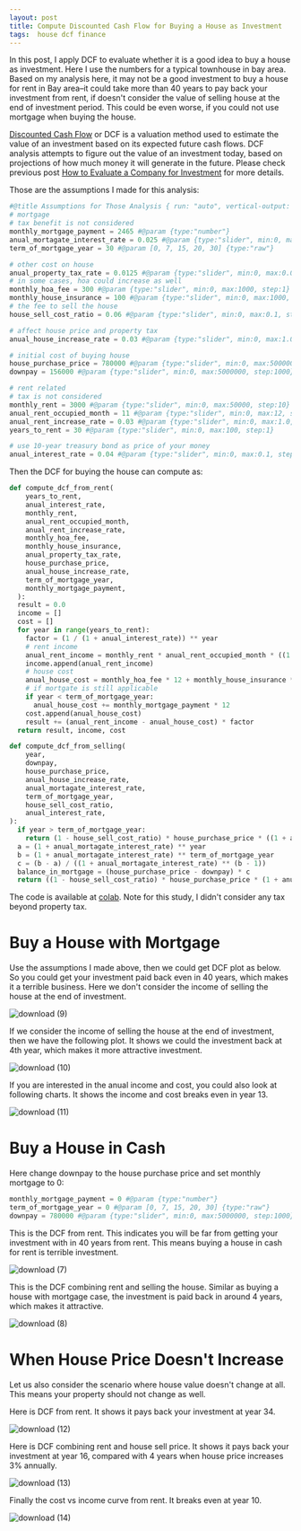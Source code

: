 ```yaml
---
layout: post
title: Compute Discounted Cash Flow for Buying a House as Investment
tags:  house dcf finance
---
```

In this post, I apply DCF to evaluate whether it is a good idea to buy a house as investment. Here I use the numbers for a typical townhouse in bay area. Based on my analysis here, it may not be a good investment to buy a house for rent in Bay area–it could take more than 40 years to pay back your investment from rent, if doesn't consider the value of selling house at the end of investment period. This could be even worse, if you could not use mortgage when buying the house.

[Discounted Cash Flow](https://www.investopedia.com/terms/d/dcf.asp) or DCF is a valuation method used to estimate the value of an investment based on its expected future cash flows. DCF analysis attempts to figure out the value of an investment today, based on projections of how much money it will generate in the future. Please check previous post [How to Evaluate a Company for Investment](https://zhangtemplar.github.io/how-to-evaluate-company/) for more details.

Those are the assumptions I made for this analysis:

```python
#@title Assumptions for Those Analysis { run: "auto", vertical-output: true }
# mortgage
# tax benefit is not considered
monthly_mortgage_payment = 2465 #@param {type:"number"}
anual_mortagate_interest_rate = 0.025 #@param {type:"slider", min:0, max:0.1, step:0.001}
term_of_mortgage_year = 30 #@param [0, 7, 15, 20, 30] {type:"raw"}

# other cost on house
anual_property_tax_rate = 0.0125 #@param {type:"slider", min:0, max:0.05, step:0.001}
# in some cases, hoa could increase as well
monthly_hoa_fee = 300 #@param {type:"slider", min:0, max:1000, step:1}
monthly_house_insurance = 100 #@param {type:"slider", min:0, max:1000, step:1}
# the fee to sell the house
house_sell_cost_ratio = 0.06 #@param {type:"slider", min:0, max:0.1, step:0.001}

# affect house price and property tax
anual_house_increase_rate = 0.03 #@param {type:"slider", min:0, max:1.0, step:0.001}

# initial cost of buying house
house_purchase_price = 780000 #@param {type:"slider", min:0, max:5000000, step:100}
downpay = 156000 #@param {type:"slider", min:0, max:5000000, step:1000}

# rent related
# tax is not considered
monthly_rent = 3000 #@param {type:"slider", min:0, max:50000, step:10}
anual_rent_occupied_month = 11 #@param {type:"slider", min:0, max:12, step:1}
anual_rent_increase_rate = 0.03 #@param {type:"slider", min:0, max:1.0, step:0.001}
years_to_rent = 30 #@param {type:"slider", min:0, max:100, step:1}

# use 10-year treasury bond as price of your money
anual_interest_rate = 0.04 #@param {type:"slider", min:0, max:0.1, step:0.001}
```

Then the DCF for buying the house can compute as:

```python
def compute_dcf_from_rent(
    years_to_rent,
    anual_interest_rate,
    monthly_rent,
    anual_rent_occupied_month,
    anual_rent_increase_rate,
    monthly_hoa_fee,
    monthly_house_insurance,
    anual_property_tax_rate,
    house_purchase_price,
    anual_house_increase_rate,
    term_of_mortgage_year,
    monthly_mortgage_payment,
  ):
  result = 0.0
  income = []
  cost = []
  for year in range(years_to_rent):
    factor = (1 / (1 + anual_interest_rate)) ** year
    # rent income
    anual_rent_income = monthly_rent * anual_rent_occupied_month * ((1 + anual_rent_increase_rate) ** year)
    income.append(anual_rent_income)
    # house cost
    anual_house_cost = monthly_hoa_fee * 12 + monthly_house_insurance * 12 + anual_property_tax_rate * house_purchase_price * ((1 + anual_house_increase_rate) ** year)
    # if mortgate is still applicable
    if year < term_of_mortgage_year:
      anual_house_cost += monthly_mortgage_payment * 12
    cost.append(anual_house_cost)
    result += (anual_rent_income - anual_house_cost) * factor
  return result, income, cost

def compute_dcf_from_selling(
    year,
    downpay,
    house_purchase_price,
    anual_house_increase_rate,
    anual_mortagate_interest_rate,
    term_of_mortgage_year,
    house_sell_cost_ratio,
    anual_interest_rate,
):
  if year > term_of_mortgage_year:
    return (1 - house_sell_cost_ratio) * house_purchase_price * ((1 + anual_house_increase_rate) ** year) / ((1 + anual_interest_rate) ** year)
  a = (1 + anual_mortagate_interest_rate) ** year
  b = (1 + anual_mortagate_interest_rate) ** term_of_mortgage_year
  c = (b - a) / ((1 + anual_mortagate_interest_rate) ** (b - 1))
  balance_in_mortgage = (house_purchase_price - downpay) * c
  return ((1 - house_sell_cost_ratio) * house_purchase_price * (1 + anual_house_increase_rate) ** year - balance_in_mortgage) / ((1 + anual_interest_rate) ** year)
```

The code is available at [colab](https://colab.research.google.com/drive/1a8pMDIUb7kYzFcyiXbk4MK-cBsfeD82J?usp=sharing). Note for this study, I didn't consider any tax beyond property tax.

# Buy a House with Mortgage

Use the assumptions I made above, then we could get DCF plot as below. So you could get your investment paid back even in 40 years, which makes it a terrible business. Here we don't consider the income of selling the house at the end of investment.

![download (9)](https://raw.githubusercontent.com/zhangtemplar/zhangtemplar.github.io/master/uPic/2021_03_21_11_21_43_2021_03_21_11_21_40_download%20(9).png)

If we consider the income of selling the house at the end of investment, then we have the following plot. It shows we could the investment back at 4th year, which makes it more attractive investment.

![download (10)](https://raw.githubusercontent.com/zhangtemplar/zhangtemplar.github.io/master/uPic/2021_03_21_11_22_07_2021_03_21_11_22_05_download%20(10).png)

If you are interested in the anual income and cost, you could also look at following charts. It shows the income and cost breaks even in year 13.

![download (11)](https://raw.githubusercontent.com/zhangtemplar/zhangtemplar.github.io/master/uPic/2021_03_21_11_22_23_2021_03_21_11_22_18_download%20(11).png)

# Buy a House in Cash

Here change downpay to the house purchase price and set monthly mortgage to 0:

```python
monthly_mortgage_payment = 0 #@param {type:"number"}
term_of_mortgage_year = 0 #@param [0, 7, 15, 20, 30] {type:"raw"}
downpay = 780000 #@param {type:"slider", min:0, max:5000000, step:1000}
```

This is the DCF from rent. This indicates you will be far from getting your investment with in 40 years from rent. This means buying a house in cash for rent is terrible investment.

![download (7)](https://raw.githubusercontent.com/zhangtemplar/zhangtemplar.github.io/master/uPic/2021_03_21_11_09_03_download%20(7).png)

This is the DCF combining rent and selling the house. Similar as buying a house with mortgage case, the investment is paid back in around 4 years, which makes it attractive.

![download (8)](https://raw.githubusercontent.com/zhangtemplar/zhangtemplar.github.io/master/uPic/2021_03_21_11_10_50_2021_03_21_11_10_48_download%20(8).png)

# When House Price Doesn't Increase

Let us also consider the scenario where house value doesn't change at all. This means your property should not change as well.

Here is DCF from rent. It shows it pays back your investment at year 34.

![download (12)](https://raw.githubusercontent.com/zhangtemplar/zhangtemplar.github.io/master/uPic/2021_03_21_11_27_54_2021_03_21_11_27_51_download%20(12).png)

Here is DCF combining rent and house sell price. It shows it pays back your investment at year 16, compared with 4 years when house price increases 3% annually.

![download (13)](https://raw.githubusercontent.com/zhangtemplar/zhangtemplar.github.io/master/uPic/2021_03_21_11_28_41_2021_03_21_11_28_39_download%20(13).png)

Finally the cost vs income curve from rent. It breaks even at year 10.

![download (14)](https://raw.githubusercontent.com/zhangtemplar/zhangtemplar.github.io/master/uPic/2021_03_21_11_29_46_2021_03_21_11_29_43_download%20(14).png)


